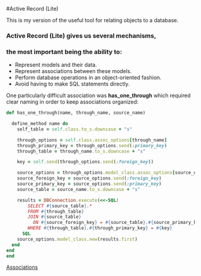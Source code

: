 #Active Record (Lite)

This is my version of the useful tool for relating objects to a database.

### Active Record (Lite) gives us several mechanisms,
### the most important being the ability to:

* Represent models and their data.
* Represent associations between these models.
* Perform database operations in an object-oriented fashion.
* Avoid having to make SQL statements directly.

One particularly difficult association was **has_one_through** which required
clear naming in order to keep associations organized:

```ruby
def has_one_through(name, through_name, source_name)

  define_method name do
    self_table = self.class.to_s.downcase + "s"

    through_options = self.class.assoc_options[through_name]
    through_primary_key = through_options.send(:primary_key)
    through_table = through_name.to_s.downcase + "s"

    key = self.send(through_options.send(:foreign_key))

    source_options = through_options.model_class.assoc_options[source_name]
    source_foreign_key = source_options.send(:foreign_key)
    source_primary_key = source_options.send(:primary_key)
    source_table = source_name.to_s.downcase + "s"

    results = DBConnection.execute(<<-SQL)
        SELECT #{source_table}.*
        FROM #{through_table}
        JOIN #{source_table}
          ON #{source_foreign_key} = #{source_table}.#{source_primary_key}
        WHERE #{through_table}.#{through_primary_key} = #{key}
      SQL
    source_options.model_class.new(results.first)
  end
end
end
```
[Associations](https://github.com/CroquetPro/ActiveRecordLite/blob/master/lib/associatable.rb)
